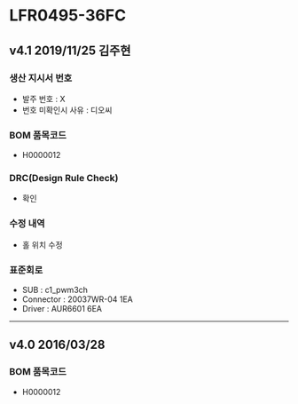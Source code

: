 # LFR0495-36FC

## v4.1 2019/11/25 김주현

### 생산 지시서 번호
* 발주 번호 : X
* 번호 미확인시 사유 : 디오씨

### BOM 품목코드
* H0000012

### DRC(Design Rule Check)
* 확인

### 수정 내역
* 홀 위치 수정

### 표준회로
* SUB : c1_pwm3ch
* Connector : 20037WR-04 1EA
* Driver : AUR6601 6EA

----------

## v4.0 2016/03/28

### BOM 품목코드
* H0000012
